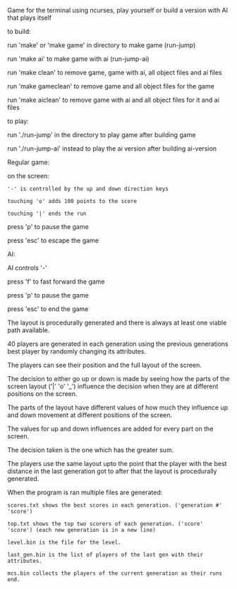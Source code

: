 Game for the terminal using ncurses, play yourself or build a version with AI that plays itself

to build:

run 'make' or 'make game' in directory to make game (run-jump)

run 'make ai' to make game with ai (run-jump-ai)

run 'make clean' to remove game, game with ai, all object files and ai files

run 'make gameclean' to remove game and all object files for the game

run 'make aiclean' to remove game with ai and all object files for it and ai files

to play:

run './run-jump' in the directory to play game after building game

run './run-jump-ai' instead to play the ai version after building ai-version

Regular game:

  on the screen:

    '-' is controlled by the up and down direction keys

    touching 'o' adds 100 points to the score

    touching '|' ends the run


press 'p' to pause the game

press 'esc' to escape the game    


AI:

  AI controls '-'

  press 'f' to fast forward the game

  press 'p' to pause the game

  press 'esc' to end the game    

  The layout is procedurally generated and there is always at least one viable path available.

  40 players are generated in each generation using the previous generations best player by randomly changing its attributes.

  The players can see their position and the full layout of the screen.

  The decision to either go up or down is made by seeing how the parts of the screen layout ('|' 'o' '_') influence the decision when they are at different positions on the screen.

  The parts of the layout have different values of how much they influence up and down movement at different positions of the screen.

  The values for up and down influences are added for every part on the screen.

  The decision taken is the one which has the greater sum.

  The players use the same layout upto the point that the player with the best distance in the last generation got to after that the layout is procedurally generated.

  When the program is ran multiple files are generated:

    scores.txt shows the best scores in each generation. ('generation #' 'score')

    top.txt shows the top two scorers of each generation. ('score' 'score') (each new generation is in a new line)

    level.bin is the file for the level.

    last_gen.bin is the list of players of the last gen with their attributes.

    mcs.bin collects the players of the current generation as their runs end.
